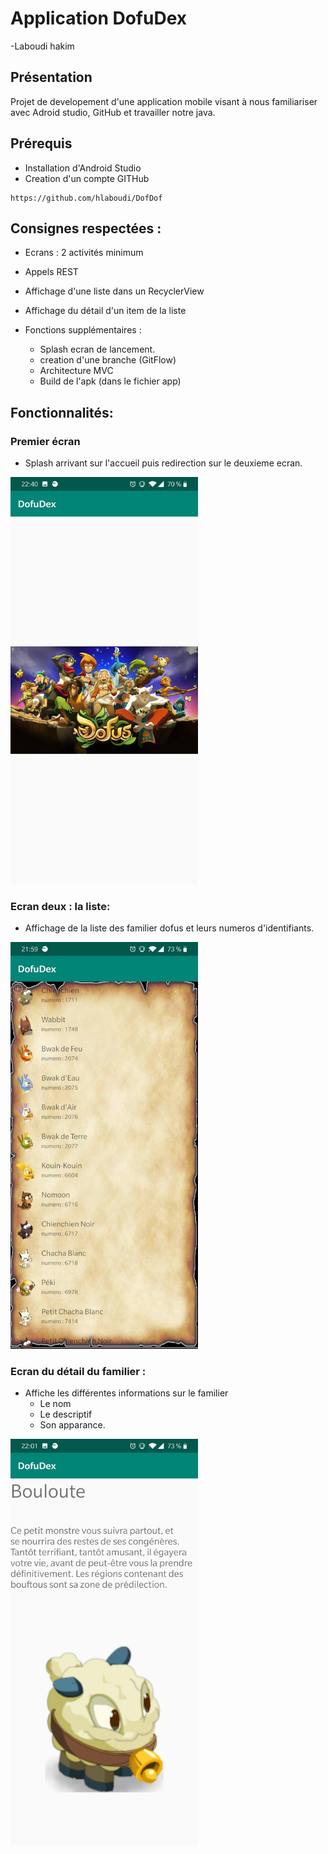 # Application DofuDex


-Laboudi hakim

## Présentation

Projet de developement d'une application mobile visant à nous familiariser avec Adroid studio, GitHub et travailler notre java. 

## Prérequis


- Installation d'Android Studio
- Creation d'un compte GITHub

````
https://github.com/hlaboudi/DofDof
````

## Consignes respectées : 

- Ecrans : 2 activités minimum
- Appels REST
- Affichage d'une liste dans un RecyclerView
- Affichage du détail d'un item de la liste


- Fonctions supplémentaires :
   - Splash ecran de lancement.
   - creation d'une branche (GitFlow)
   - Architecture MVC
   - Build de l'apk (dans le fichier app)

## Fonctionnalités: 

### Premier écran 

- Splash arrivant sur l'accueil puis redirection sur le deuxieme ecran. 
<img src="app/imgreadme/55523399_398872697560981_271018711324819456_n.jpg" width ="300px" >  


### Ecran deux : la liste: 

- Affichage de la liste des familier dofus et leurs numeros d'identifiants. 

<img src="app/imgreadme/55508075_442423523228610_1585721605223350272_n.jpg" alt="liste pets" width ="300px" >  


### Ecran du détail du familier : 



- Affiche les différentes informations sur le familier
    - Le nom
    - Le descriptif
    - Son apparance. 
<img src="app/imgreadme/53522400_281599156069472_4170330016539738112_n.jpg" alt="liste pets" width ="300px" >  






